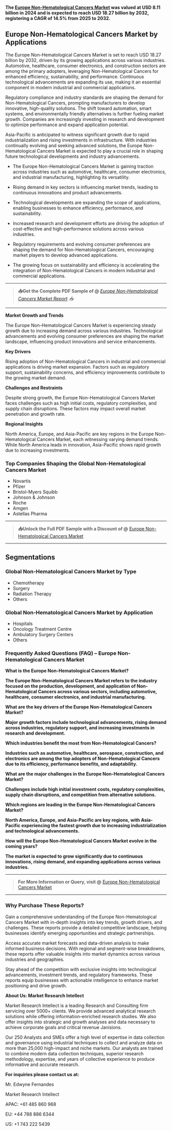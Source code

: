 <p><strong>The <a href="https://www.marketresearchintellect.com/download-sample/?rid=1014669&amp;utm_source=Pulse-April-Europe&amp;utm_medium=852">Europe Non-Hematological Cancers Market</a> was valued at USD 8.11 billion in 2024 and is expected to reach USD 18.27 billion by 2032, registering a CAGR of 14.5% from 2025 to 2032.</strong></p><h2>Europe Non-Hematological Cancers Market by Applications&nbsp;</h2><p><p>The Europe Non-Hematological Cancers Market is set to reach USD 18.27 billion by 2032, driven by its growing applications across various industries. Automotive, healthcare, consumer electronics, and construction sectors are among the primary adopters, leveraging Non-Hematological Cancers for enhanced efficiency, sustainability, and performance. Continuous technological advancements are expanding its use, making it an essential component in modern industrial and commercial applications.</p><p>Regulatory compliance and industry standards are shaping the demand for Non-Hematological Cancers, prompting manufacturers to develop innovative, high-quality solutions. The shift toward automation, smart systems, and environmentally friendly alternatives is further fueling market growth. Companies are increasingly investing in research and development to optimize performance and expand application potential.</p><p>Asia-Pacific is anticipated to witness significant growth due to rapid industrialization and rising investments in infrastructure. With industries continually evolving and seeking advanced solutions, the Europe Non-Hematological Cancers Market is expected to play a crucial role in shaping future technological developments and industry advancements.</p></p><ul><li><p>The Europe Non-Hematological Cancers Market is gaining traction across industries such as automotive, healthcare, consumer electronics, and industrial manufacturing, highlighting its versatility.</p></li><li><p>Rising demand in key sectors is influencing market trends, leading to continuous innovations and product advancements.</p></li><li><p>Technological developments are expanding the scope of applications, enabling businesses to enhance efficiency, performance, and sustainability.</p></li><li><p>Increased research and development efforts are driving the adoption of cost-effective and high-performance solutions across various industries.</p></li><li><p>Regulatory requirements and evolving consumer preferences are shaping the demand for Non-Hematological Cancers, encouraging market players to develop advanced applications.</p></li><li><p>The growing focus on sustainability and efficiency is accelerating the integration of Non-Hematological Cancers in modern industrial and commercial applications.</p></li></ul><hr /><blockquote><p><strong><span class="font-[700]">📥Get the Complete PDF Sample of @ </span></strong><em><span class="font-[700]"><a href="https://www.marketresearchintellect.com/download-sample/?rid=1014669&amp;utm_source=Pulse-April-Europe&amp;utm_medium=852" target="_blank" data-tracking-control-name="article-ssr-frontend-pulse_little-text-block" data-tracking-will-navigate="" data-test-link="">Europe Non-Hematological Cancers Market Report</a>&nbsp;📥</span></em></p></blockquote><hr /><p class="" data-start="77" data-end="360"><strong data-start="77" data-end="105">Market Growth and Trends</strong></p><p class="" data-start="77" data-end="360">The Europe Non-Hematological Cancers Market is experiencing steady growth due to increasing demand across various industries. Technological advancements and evolving consumer preferences are shaping the market landscape, influencing product innovations and service enhancements.</p><p class="" data-start="362" data-end="606"><strong data-start="362" data-end="377">Key Drivers</strong></p><p class="" data-start="362" data-end="606">Rising adoption of Non-Hematological Cancers in industrial and commercial applications is driving market expansion. Factors such as regulatory support, sustainability concerns, and efficiency improvements contribute to the growing market demand.</p><p class="" data-start="608" data-end="849"><strong data-start="608" data-end="637">Challenges and Restraints</strong></p><p class="" data-start="608" data-end="849">Despite strong growth, the Europe Non-Hematological Cancers Market faces challenges such as high initial costs, regulatory complexities, and supply chain disruptions. These factors may impact overall market penetration and growth rate.</p><p class="" data-start="851" data-end="1095"><strong data-start="851" data-end="872">Regional Insights</strong></p><p class="" data-start="851" data-end="1095">North America, Europe, and Asia-Pacific are key regions in the Europe Non-Hematological Cancers Market, each witnessing varying demand trends. While North America leads in innovation, Asia-Pacific shows rapid growth due to increasing investments.</p><p><h3>Top Companies Shaping the Global Non-Hematological Cancers Market </h3><ul><li>Novartis</li><li>Pfizer</li><li>Bristol-Myers Squibb</li><li>Johnson & Johnson</li><li>Roche</li><li>Amgen</li><li>Astellas Pharma</li></ul></p><hr /><blockquote><p><strong>📥Unlock the Full PDF Sample with a Discount of @</strong> <a href="https://www.marketresearchintellect.com/ask-for-discount/?rid=1014669&amp;utm_source=Pulse-April-Europe&amp;utm_medium=852">Europe Non-Hematological Cancers Market</a></p></blockquote><hr /><p><h2>Segmentations</h2><h3>Global Non-Hematological Cancers Market by Type</h3><ul><li>Chemotherapy</li><li>Surgery</li><li>Radiation Therapy</li><li>Others</li></ul><h3>Global Non-Hematological Cancers Market by Application</h3><ul><li>Hospitals</li><li>Oncology Treatment Centre</li><li>Ambulatory Surgery Centers</li><li>Others</li></ul></p><h3><strong>Frequently Asked Questions (FAQ) &ndash; Europe Non-Hematological Cancers Market</strong></h3><p><strong>What is the Europe Non-Hematological Cancers Market?</strong></p><p><strong>The Europe Non-Hematological Cancers Market refers to the industry focused on the production, development, and application of Non-Hematological Cancers across various sectors, including automotive, healthcare, consumer electronics, and industrial manufacturing.</strong></p><p><strong>What are the key drivers of the Europe Non-Hematological Cancers Market?</strong></p><p><strong>Major growth factors include technological advancements, rising demand across industries, regulatory support, and increasing investments in research and development.</strong></p><p><strong>Which industries benefit the most from Non-Hematological Cancers?</strong></p><p><strong>Industries such as automotive, healthcare, aerospace, construction, and electronics are among the top adopters of Non-Hematological Cancers due to its efficiency, performance benefits, and adaptability.</strong></p><p><strong>What are the major challenges in the Europe Non-Hematological Cancers Market?</strong></p><p><strong>Challenges include high initial investment costs, regulatory complexities, supply chain disruptions, and competition from alternative solutions.</strong></p><p><strong>Which regions are leading in the Europe Non-Hematological Cancers Market?</strong></p><p><strong>North America, Europe, and Asia-Pacific are key regions, with Asia-Pacific experiencing the fastest growth due to increasing industrialization and technological advancements.</strong></p><p><strong>How will the Europe Non-Hematological Cancers Market evolve in the coming years?</strong></p><p><strong>The market is expected to grow significantly due to continuous innovations, rising demand, and expanding applications across various industries.</strong></p><hr /><blockquote><p><span class="font-[700]"><strong>For More Information or Query, visit&nbsp;@</strong>&nbsp;</span><span class="font-[700]"><a href="https://www.marketresearchintellect.com/product/global-non-hematological-cancers-market/?utm_source=Linkedin&utm_medium=852" target="_blank" data-tracking-control-name="article-ssr-frontend-pulse_little-text-block" data-tracking-will-navigate="" data-test-link="">Europe Non-Hematological Cancers Market</a></span></p></blockquote><hr /><h3><strong data-start="0" data-end="31">Why Purchase These Reports?</strong></h3><p class="" data-start="35" data-end="297">Gain a comprehensive understanding of the Europe Non-Hematological Cancers Market with in-depth insights into key trends, growth drivers, and challenges. These reports provide a detailed competitive landscape, helping businesses identify emerging opportunities and strategic partnerships.</p><p class="" data-start="299" data-end="540">Access accurate market forecasts and data-driven analysis to make informed business decisions. With regional and segment-wise breakdowns, these reports offer valuable insights into market dynamics across various industries and geographies.</p><p class="" data-start="542" data-end="784">Stay ahead of the competition with exclusive insights into technological advancements, investment trends, and regulatory frameworks. These reports equip businesses with actionable intelligence to enhance market positioning and drive growth.</p><p><strong><span class="font-[700]">About Us: Market Research Intellect</span></strong></p><p><span class="">Market Research Intellect is a leading Research and Consulting firm servicing over 5000+ clients. We provide advanced analytical research solutions while offering information-enriched research studies.&nbsp;</span>We also offer insights into strategic and growth analyses and data necessary to achieve corporate goals and critical revenue Janisions.</p><p><span class="">Our 250 Analysts and SMEs offer a high level of expertise in data collection and governance using industrial techniques to collect and analyze data on more than 25,000 high-impact and niche markets. Our analysts are trained to combine modern data collection techniques, superior research methodology, expertise, and years of collective experience to produce informative and accurate research.</span></p><p><strong>For inquiries please contact us at:</strong></p><p>Mr. Edwyne Fernandes</p><p>Market Research Intellect</p><p>APAC: +61 485 860 968</p><p>EU: +44 788 886 6344</p><p>US: +1 743 222 5439</p>